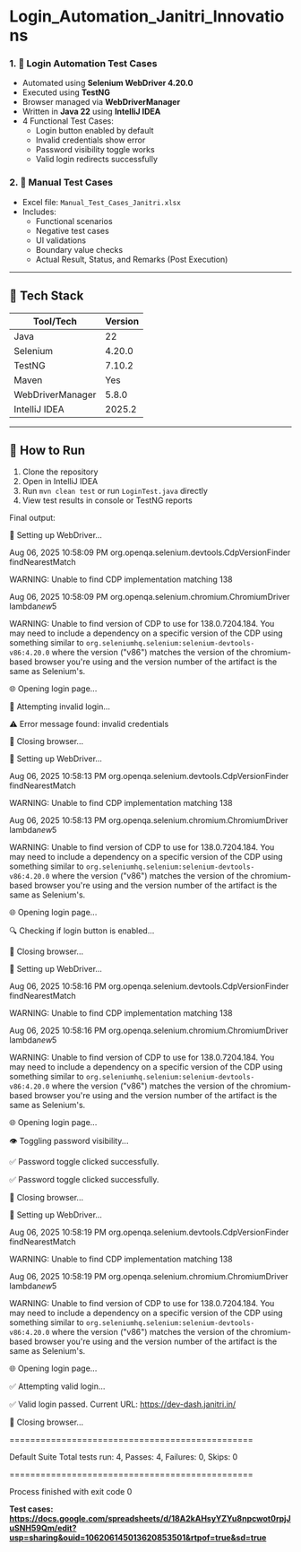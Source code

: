 # Login_Automation_Janitri_Innovations


### 1. 🔐 Login Automation Test Cases

- Automated using **Selenium WebDriver 4.20.0**
- Executed using **TestNG**
- Browser managed via **WebDriverManager**
- Written in **Java 22** using **IntelliJ IDEA**
- 4 Functional Test Cases:
  - Login button enabled by default
  - Invalid credentials show error
  - Password visibility toggle works
  - Valid login redirects successfully

### 2. 🧪 Manual Test Cases

- Excel file: `Manual_Test_Cases_Janitri.xlsx`
- Includes:
  - Functional scenarios
  - Negative test cases
  - UI validations
  - Boundary value checks
  - Actual Result, Status, and Remarks (Post Execution)

---

## 🔧 Tech Stack

| Tool/Tech          | Version     |
|--------------------|-------------|
| Java               | 22          |
| Selenium           | 4.20.0      |
| TestNG             | 7.10.2      |
| Maven              | Yes         |
| WebDriverManager   | 5.8.0       |
| IntelliJ IDEA      | 2025.2      |
---


## 🚀 How to Run

1. Clone the repository
2. Open in IntelliJ IDEA
3. Run `mvn clean test` or run `LoginTest.java` directly
4. View test results in console or TestNG reports


Final output:

🔧 Setting up WebDriver...

Aug 06, 2025 10:58:09 PM org.openqa.selenium.devtools.CdpVersionFinder findNearestMatch

WARNING: Unable to find CDP implementation matching 138

Aug 06, 2025 10:58:09 PM org.openqa.selenium.chromium.ChromiumDriver lambda$new$5

WARNING: Unable to find version of CDP to use for 138.0.7204.184. You may need to include a dependency on a specific version of the CDP using something similar to `org.seleniumhq.selenium:selenium-devtools-v86:4.20.0` where the version ("v86") matches the version of the chromium-based browser you're using and the version number of the artifact is the same as Selenium's.

🌐 Opening login page...

🔐 Attempting invalid login...

⚠️ Error message found: invalid credentials

🧹 Closing browser...

🔧 Setting up WebDriver...

Aug 06, 2025 10:58:13 PM org.openqa.selenium.devtools.CdpVersionFinder findNearestMatch

WARNING: Unable to find CDP implementation matching 138

Aug 06, 2025 10:58:13 PM org.openqa.selenium.chromium.ChromiumDriver lambda$new$5

WARNING: Unable to find version of CDP to use for 138.0.7204.184. You may need to include a dependency on a specific version of the CDP using something similar to `org.seleniumhq.selenium:selenium-devtools-v86:4.20.0` where the version ("v86") matches the version of the chromium-based browser you're using and the version number of the artifact is the same as Selenium's.

🌐 Opening login page...

🔍 Checking if login button is enabled...

🧹 Closing browser...

🔧 Setting up WebDriver...

Aug 06, 2025 10:58:16 PM org.openqa.selenium.devtools.CdpVersionFinder findNearestMatch

WARNING: Unable to find CDP implementation matching 138

Aug 06, 2025 10:58:16 PM org.openqa.selenium.chromium.ChromiumDriver lambda$new$5

WARNING: Unable to find version of CDP to use for 138.0.7204.184. You may need to include a dependency on a specific version of the CDP using something similar to `org.seleniumhq.selenium:selenium-devtools-v86:4.20.0` where the version ("v86") matches the version of the chromium-based browser you're using and the version number of the artifact is the same as Selenium's.

🌐 Opening login page...

👁️ Toggling password visibility...

✅ Password toggle clicked successfully.

✅ Password toggle clicked successfully.

🧹 Closing browser...

🔧 Setting up WebDriver...

Aug 06, 2025 10:58:19 PM org.openqa.selenium.devtools.CdpVersionFinder findNearestMatch

WARNING: Unable to find CDP implementation matching 138

Aug 06, 2025 10:58:19 PM org.openqa.selenium.chromium.ChromiumDriver lambda$new$5

WARNING: Unable to find version of CDP to use for 138.0.7204.184. You may need to include a dependency on a specific version of the CDP using something similar to `org.seleniumhq.selenium:selenium-devtools-v86:4.20.0` where the version ("v86") matches the version of the chromium-based browser you're using and the version number of the artifact is the same as Selenium's.

🌐 Opening login page...

✅ Attempting valid login...

✅ Valid login passed. Current URL: https://dev-dash.janitri.in/

🧹 Closing browser...


===============================================

Default Suite
Total tests run: 4, Passes: 4, Failures: 0, Skips: 0

===============================================


Process finished with exit code 0

**Test cases: https://docs.google.com/spreadsheets/d/18A2kAHsyYZYu8npcwot0rpjJuSNH59Qm/edit?usp=sharing&ouid=106206145013620853501&rtpof=true&sd=true**
